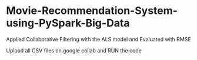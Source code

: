 # Movie-Recommendation-System-using-PySpark-Big-Data
Applied Collaborative Filtering with the ALS model and Evaluated with RMSE

Upload all CSV files on google collab and RUN the code
